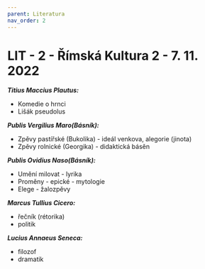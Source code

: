```yaml
---
parent: Literatura
nav_order: 2
---
```

# LIT - 2 - Římská Kultura 2 - 7. 11. 2022
***Titius Maccius Plautus:***
- Komedie o hrnci
- Lišák pseudolus

***Publis Vergilius Maro(Básník):***
- Zpěvy pastířské (Bukolika) - ideál venkova, alegorie (jinota)
- Zpěvy rolnické (Georgika) - didaktická básěn

***Publis Ovidius Naso(Básník):***
- Umění milovat - lyrika
- Proměny - epické - mytologie
- Elege - žalozpěvy

***Marcus Tullius Cicero:***
- řečník (rétorika)
- politik

***Lucius Annaeus Seneca:***
- filozof
- dramatik
